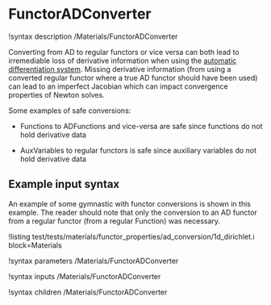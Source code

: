 # FunctorADConverter

!syntax description /Materials/FunctorADConverter

Converting from AD to regular functors or vice versa can both lead to irremediable loss of
derivative information when using the [automatic differentiation system](systems/NonlinearSystem.md#AD).
Missing derivative information (from using a converted regular functor where a true AD functor should have been used)
can lead to an imperfect Jacobian which can impact convergence properties of Newton solves.

Some examples of safe conversions:

- Functions to ADFunctions and vice-versa are safe since functions do not hold derivative data

- AuxVariables to regular functors is safe since auxiliary variables do not hold derivative data


## Example input syntax

An example of some gymnastic with functor conversions is shown in this example. The reader should note
that only the conversion to an AD functor from a regular functor (from a regular Function) was necessary.

!listing test/tests/materials/functor_properties/ad_conversion/1d_dirichlet.i block=Materials

!syntax parameters /Materials/FunctorADConverter

!syntax inputs /Materials/FunctorADConverter

!syntax children /Materials/FunctorADConverter
